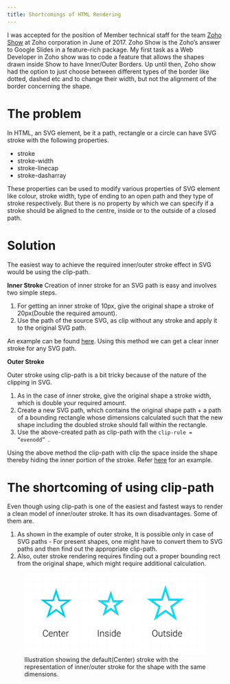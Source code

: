 ```yaml
---
title: Shortcomings of HTML Rendering
---
```


I was accepted for the position of Member technical staff for the team <a href="https://show.zoho.com/">Zoho Show</a> at Zoho corporation in June of 2017. Zoho Show is the Zoho’s answer to Google Slides in a feature-rich package. My first task as a Web Developer in Zoho show was to code a feature that allows the shapes drawn inside Show to have Inner/Outer Borders. Up until then, Zoho show had the option to just choose between different types of the border like dotted, dashed etc and to change their width, but not the alignment of the border concerning the shape.

# The problem

In HTML, an SVG element, be it a path, rectangle or a circle can have SVG stroke with the following properties.

- stroke
- stroke-width
- stroke-linecap
- stroke-dasharray

These properties can be used to modify various properties of SVG element like colour, stroke width, type of ending to an open path and they type of stroke respectively. But there is no property by which we can specify if a stroke should be aligned to the centre, inside or to the outside of a closed path.

# Solution

The easiest way to achieve the required inner/outer stroke effect in SVG would be using the clip-path.

**Inner Stroke** 
Creation of inner stroke for an SVG path is easy and involves two simple steps.

1. For getting an inner stroke of 10px, give the original shape a stroke of 20px(Double the required amount).
2. Use the path of the source SVG, as clip without any stroke and apply it to the original SVG path.

An example can be found <a href="https://codepen.io/wireshark47/pen/YzPwVrm">here</a>. Using this method we can get a clear inner stroke for any SVG path.

**Outer Stroke**

Outer stroke using clip-path is a bit tricky because of the nature of the clipping in SVG.

1. As in the case of inner stroke, give the original shape a stroke width, which is double your required amount.
2. Create a new SVG path, which contains the original shape path + a path of a bounding rectangle whose dimensions calculated such that the new shape including the doubled stroke should fall within the rectangle.
3. Use the above-created path as clip-path with the <code>clip-rule = “evenodd” </code>.

Using the above method the clip-path with clip the space inside the shape thereby hiding the inner portion of the stroke. Refer <a href="https://codepen.io/wireshark47/pen/QWwyvzq">here</a> for an example.

# The shortcoming of using clip-path
Even though using clip-path is one of the easiest and fastest ways to render a clean model of inner/outer stroke. It has its own disadvantages. Some of them are.

1. As shown in the example of outer stroke, It is possible only in case of SVG paths - For present shapes, one might have to convert them to SVG paths and then find out the appropriate clip-path.
2. Also, outer stroke rendering requires finding out a proper bounding rect from the original shape, which might require additional calculation.


<figure>
    <img src="/assets/stroke_types.png"  alt="Different stroke representation">
    <figcaption>Illustration showing the default(Center) stroke with the representation of inner/outer stroke for the shape with the same dimensions.<figcaption>
<figure>    
		
